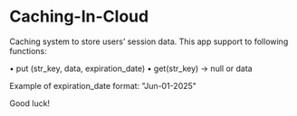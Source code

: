 # Caching-In-Cloud
Caching system to store users’ session data.
This app support to following functions:

  • put (str_key, data, expiration_date)
  • get(str_key) → null or data

Example of expiration_date format: "Jun-01-2025"

Good luck!
